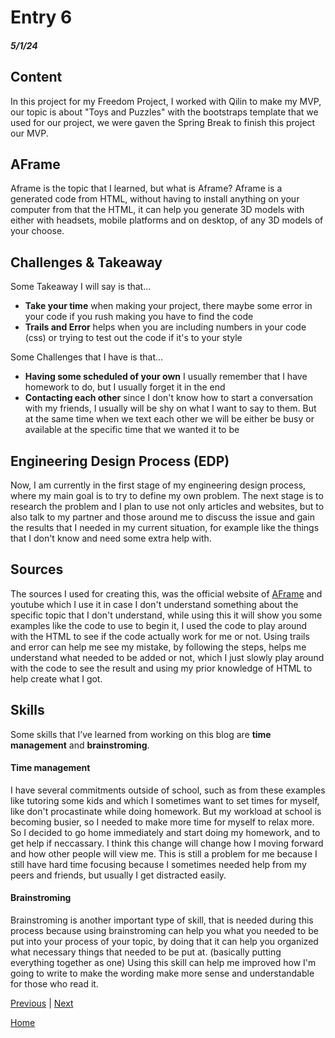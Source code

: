 # Entry 6
##### 5/1/24

## Content
In this project for my Freedom Project, I worked with Qilin to make my MVP, our topic is about "Toys and Puzzles" with the bootstraps template that we used for our project, we were gaven the Spring Break to finish this project our MVP. 

## AFrame
Aframe is the topic that I learned, but what is Aframe? Aframe is a generated code from HTML, without having to install anything on your computer from that the HTML, it can help you generate 3D models with either with headsets, mobile platforms and on desktop, of any 3D models of your choose. 

## Challenges & Takeaway 
Some Takeaway I will say is that...
- **Take your time** when making your project, there maybe some error in your code if you rush making you have to find the code
- **Trails and Error** helps when you are including numbers in your code (css) or trying to test out the code if it's to your style

Some Challenges that I have is that...
- **Having some scheduled of your own** I usually remember that I have homework to do, but I usually forget it in the end
- **Contacting each other** since I don't know how to start a conversation with my friends, I usually will be shy on what I want to say to them. But at the same time when we text each other we will be either be busy or available at the specific time that we wanted it to be

## Engineering Design Process (EDP)
Now, I am currently in the first stage of my engineering design process, where my main goal is to try to define my own problem. The next stage is to research the problem and I plan to use not only articles and websites, but to also talk to my partner and those around me to discuss the issue and gain the results that I needed in my current situation, for example like the things that I don't know and need some extra help with.

## Sources
The sources I used for creating this, was the official website of [AFrame](https://aframe.io/docs/1.5.0/introduction/) and youtube which I use it in case I don't understand something about the specific topic that I don't understand, while using this it will show you some examples like the code to use to begin it, I used the code to play around with the HTML to see if the code actually work for me or not. Using trails and error can help me see my mistake, by following the steps, helps me understand what needed to be added or not, which I just slowly play around with the code to see the result and using my prior knowledge of HTML to help create what I got.

## Skills

Some skills that I’ve learned from working on this blog are **time management** and **brainstroming**.

#### Time management

I have several commitments outside of school, such as from these examples like tutoring some kids and which I sometimes want to set times for myself, like don't procastinate while doing homework. But my workload at school is becoming busier, so I needed to make more time for myself to relax more. So I decided to go home immediately and start doing my homework, and to get help if neccassary. I think this change will change how I moving forward and how other people will view me. This is still a problem for me because I still have hard time focusing because I sometimes needed help from my peers and friends, but usually I get distracted easily.

#### Brainstroming

Brainstroming is another important type of skill, that is needed during this process because using brainstroming can help you what you needed to be put into your process of your topic, by doing that it can help you organized what necessary things that needed to be put at. (basically putting everything together as one) Using this skill can help me improved how I'm going to write to make the wording make more sense and understandable for those who read it.



[Previous](entry05.md) | [Next](entry07.md)

[Home](../README.md)
